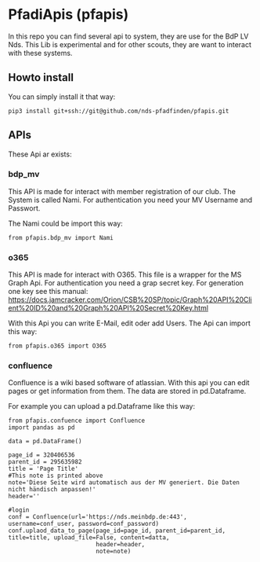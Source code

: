 # PfadiApis (pfapis)

In this repo you can find several api to system, they are use for the BdP LV Nds.
This Lib is experimental and for other scouts, they are want to interact with these systems.

## Howto install

You can simply install it that way:

```
pip3 install git+ssh://git@github.com/nds-pfadfinden/pfapis.git
```

## APIs

These Api ar exists:

### bdp_mv

This API is made for interact with member registration of our club. 
The System is called Nami. For authentication you need your MV Username and Passwort. 

The Nami could be import this way:

```
from pfapis.bdp_mv import Nami
```

### o365

This API is made for interact with O365. This file is a wrapper for the MS Graph Api.
For authentication you need a grap secret key. For generation one key see this manual: https://docs.jamcracker.com/Orion/CSB%20SP/topic/Graph%20API%20Client%20ID%20and%20Graph%20API%20Secret%20Key.html

With this Api you can write E-Mail, edit oder add Users.
The Api can import this way:

```
from pfapis.o365 import O365
```

### confluence

Confluence is a wiki based software of atlassian. 
With this api you can edit pages or get information from them. 
The data are stored in pd.Dataframe. 

For example you can upload a pd.Dataframe like this way:

```
from pfapis.confuence import Confluence
import pandas as pd

data = pd.DataFrame()

page_id = 320406536
parent_id = 295635982
title = 'Page Title'
#This note is printed above
note='Diese Seite wird automatisch aus der MV generiert. Die Daten nicht händisch anpassen!' 
header=''

#login
conf = Confluence(url='https://nds.meinbdp.de:443', username=conf_user, password=conf_password)
conf.uplaod_data_to_page(page_id=page_id, parent_id=parent_id, title=title, upload_file=False, content=datta,
                         header=header,
                         note=note)


```


